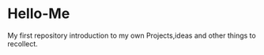 # Hello-Me
My first repository introduction to my own Projects,ideas and other things to recollect.
